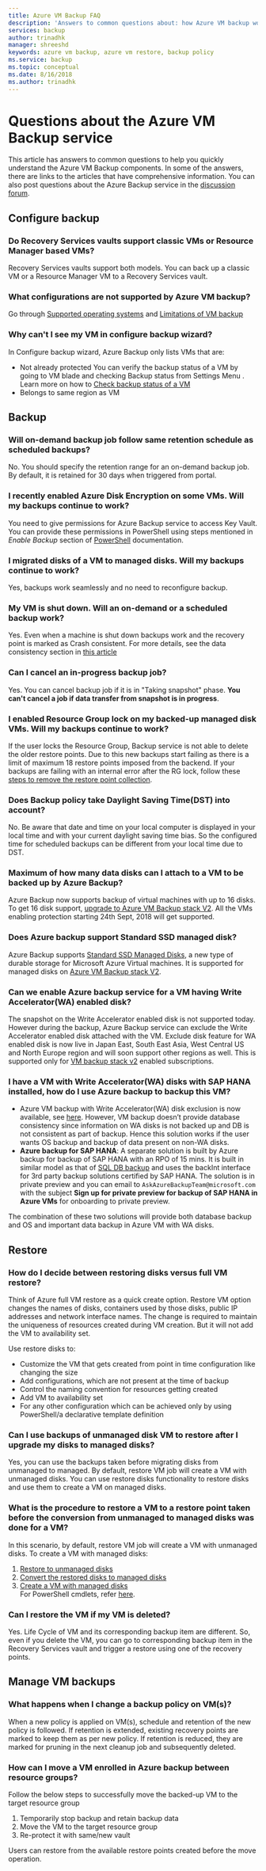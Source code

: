 ```yaml
---
title: Azure VM Backup FAQ
description: 'Answers to common questions about: how Azure VM backup works, limitations and what happens when changes to policy occur'
services: backup
author: trinadhk
manager: shreeshd
keywords: azure vm backup, azure vm restore, backup policy
ms.service: backup
ms.topic: conceptual
ms.date: 8/16/2018
ms.author: trinadhk
---
```

# Questions about the Azure VM Backup service
This article has answers to common questions to help you quickly understand the Azure VM Backup components. In some of the answers, there are links to the articles that have comprehensive information. You can also post questions about the Azure Backup service in the [discussion forum](https://social.msdn.microsoft.com/forums/azure/home?forum=windowsazureonlinebackup).

## Configure backup
### Do Recovery Services vaults support classic VMs or Resource Manager based VMs? <br/>
Recovery Services vaults support both models.  You can back up a classic VM or a Resource Manager VM to a Recovery Services vault.

### What configurations are not supported by Azure VM backup?
Go through [Supported operating systems](backup-azure-arm-vms-prepare.md#supported-operating-systems-for-backup) and [Limitations of VM backup](backup-azure-arm-vms-prepare.md#limitations-when-backing-up-and-restoring-a-vm)

### Why can't I see my VM in configure backup wizard?
In Configure backup wizard, Azure Backup only lists VMs that are:
  * Not already protected
      You can verify the backup status of a VM by going to VM blade and checking Backup status from Settings Menu . Learn more on how to [Check backup status of a VM](backup-azure-vms-first-look-arm.md#configure-the-backup-job-from-the-vm-operations-menu)
  * Belongs to same region as VM

## Backup
### Will on-demand backup job follow same retention schedule as scheduled backups?
No. You should specify the retention range for an on-demand backup job. By default, it is retained for 30 days when triggered from portal.

### I recently enabled Azure Disk Encryption on some VMs. Will my backups continue to work?
You need to give permissions for Azure Backup service to access Key Vault. You can provide these permissions in PowerShell using steps mentioned in *Enable Backup* section of [PowerShell](backup-azure-vms-automation.md) documentation.

### I migrated disks of a VM to managed disks. Will my backups continue to work?
Yes, backups work seamlessly and no need to reconfigure backup.

### My VM is shut down. Will an on-demand or a scheduled backup work?
Yes. Even when a machine is shut down backups work and the recovery point is marked as Crash consistent. For more details, see the data consistency section in [this article](backup-azure-vms-introduction.md#how-does-azure-back-up-virtual-machines)

### Can I cancel an in-progress backup job?
Yes. You can cancel backup job if it is in "Taking snapshot" phase. **You can't cancel a job if data transfer from snapshot is in progress**.

### I enabled Resource Group lock on my backed-up managed disk VMs. Will my backups continue to work?
If the user locks the Resource Group, Backup service is not able to delete the older restore points. Due to this new backups start failing as there is a limit of maximum 18 restore points imposed from the backend. If your backups are failing with an internal error after the RG lock, follow these [steps to remove the restore point collection](backup-azure-troubleshoot-vm-backup-fails-snapshot-timeout.md#clean-up-restore-point-collection-from-azure-portal).

### Does Backup policy take Daylight Saving Time(DST) into account?
No. Be aware that date and time on your local computer is displayed in your local time and with your current daylight saving time bias. So the configured time for scheduled backups can be different from your local time due to DST.

### Maximum of how many data disks can I attach to a VM to be backed up by Azure Backup?
Azure Backup now supports backup of virtual machines with up to 16 disks. To get 16 disk support, [upgrade to Azure VM Backup stack V2](backup-upgrade-to-vm-backup-stack-v2.md). All the VMs enabling protection starting 24th Sept, 2018 will get supported.

### Does Azure backup support Standard SSD managed disk?
Azure Backup supports [Standard SSD Managed Disks](https://azure.microsoft.com/blog/announcing-general-availability-of-standard-ssd-disks-for-azure-virtual-machine-workloads/), a new type of durable storage for Microsoft Azure Virtual machines. It is supported for managed disks on [Azure VM Backup stack V2](backup-upgrade-to-vm-backup-stack-v2.md).

### Can we enable Azure backup service for a VM having Write Accelerator(WA) enabled disk?
The snapshot on the Write Accelerator enabled disk is not supported today. However during the backup, Azure Backup service can exclude the Write Accelerator enabled disk attached with the VM. Exclude disk feature for WA enabled disk is now live in Japan East, South East Asia, West Central US and North Europe region and will soon support other regions as well. This is supported only for [VM backup stack v2](backup-upgrade-to-vm-backup-stack-v2.md) enabled subscriptions.


### I have a VM with Write Accelerator(WA) disks with SAP HANA installed, how do I use Azure backup to backup this VM?
* Azure VM backup with Write Accelerator(WA) disk exclusion is now available, see [here](backup-azure-vm-backup-faq.md#can-we-enable-azure-backup-service-for-a-vm-having-write-acceleratorwa-enabled-disk). However, VM backup doesn’t provide database consistency since information on WA disks is not backed up and DB is not consistent as part of backup. Hence this solution works if the user wants OS backup and backup of data present on non-WA disks.
* **Azure backup for SAP HANA**: A separate solution is built by Azure backup for backup of SAP HANA with an RPO of 15 mins. It is built in similar model as that of [SQL DB backup](backup-azure-sql-database.md) and uses the backInt interface for 3rd party backup solutions certified by SAP HANA. The solution is in private preview and you can email to ` AskAzureBackupTeam@microsoft.com ` with the subject **Sign up for private preview for backup of SAP HANA in Azure VMs** for onboarding to private preview.

The combination of these two solutions will provide both database backup and OS and important data backup in Azure VM with WA disks.

## Restore
### How do I decide between restoring disks versus full VM restore?
Think of Azure full VM restore as a quick create option. Restore VM option changes the names of disks, containers used by those disks, public IP addresses and network interface names. The change is required to maintain the uniqueness of resources created during VM creation. But it will not add the VM to availability set.

Use restore disks to:
  * Customize the VM that gets created from point in time configuration like changing the size
  * Add configurations, which are not present at the time of backup
  * Control the naming convention for resources getting created
  * Add VM to availability set
  * For any other configuration which can be achieved only by using PowerShell/a declarative template definition

### Can I use backups of unmanaged disk VM to restore after I upgrade my disks to managed disks?
Yes, you can use the backups taken before migrating disks from unmanaged to managed. By default, restore VM job will create a VM with unmanaged disks. You can use restore disks functionality to restore disks and use them to create a VM on managed disks.

### What is the procedure to restore a VM to a restore point taken before the conversion from unmanaged to managed disks was done for a VM?
In this scenario, by default, restore VM job will create a VM with unmanaged disks. To create a VM with managed disks:
1. [Restore to unmanaged disks](tutorial-restore-disk.md#restore-a-vm-disk)
2. [Convert the restored disks to managed disks](tutorial-restore-disk.md#convert-the-restored-disk-to-a-managed-disk)
3. [Create a VM with managed disks](tutorial-restore-disk.md#create-a-vm-from-the-restored-disk) <br>
For PowerShell cmdlets, refer [here](backup-azure-vms-automation.md#restore-an-azure-vm).

### Can I restore the VM if my VM is deleted?
Yes. Life Cycle of VM and its corresponding backup item are different. So, even if you delete the VM, you can go to corresponding backup item in the Recovery Services vault and trigger a restore using one of the recovery points.

## Manage VM backups
### What happens when I change a backup policy on VM(s)?
When a new policy is applied on VM(s), schedule and retention of the new policy is followed. If retention is extended, existing recovery points are marked to keep them as per new policy. If retention is reduced, they are marked for pruning in the next cleanup job and subsequently deleted.

### How can I move a VM enrolled in Azure backup between resource groups?
Follow the below steps to successfully move the backed-up VM to the target resource group
1. Temporarily stop backup and retain backup data
2. Move the VM to the target resource group
3. Re-protect it with same/new vault

Users can restore from the available restore points created before the move operation.

